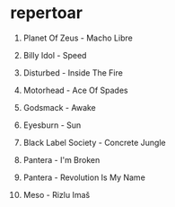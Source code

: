 repertoar
=========

 1. Planet Of Zeus - Macho Libre
 1. Billy Idol - Speed
 1. Disturbed - Inside The Fire
 1. Motorhead - Ace Of Spades
 1. Godsmack - Awake
 1. Eyesburn - Sun
 1. Black Label Society - Concrete Jungle
 

 1. Pantera - I'm Broken
 1. Pantera - Revolution Is My Name
 1. Meso - Rizlu Imaš
